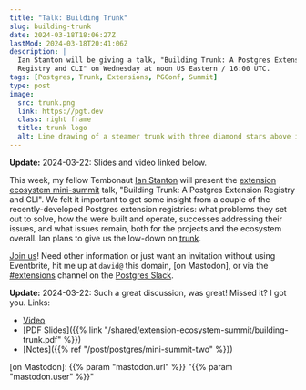 ```yaml
---
title: "Talk: Building Trunk"
slug: building-trunk
date: 2024-03-18T18:06:27Z
lastMod: 2024-03-18T20:41:06Z
description: |
  Ian Stanton will be giving a talk, "Building Trunk: A Postgres Extension
  Registry and CLI" on Wednesday at noon US Eastern / 16:00 UTC.
tags: [Postgres, Trunk, Extensions, PGConf, Summit]
type: post
image:
  src: trunk.png
  link: https://pgt.dev
  class: right frame
  title: trunk logo
  alt: Line drawing of a steamer trunk with three diamond stars above it.
---
```


**Update:** 2024-03-22: Slides and video linked below.

This week, my fellow Tembonaut [Ian Stanton] will present the [extension
ecosystem mini-summit][mini-summit] talk, "Building Trunk: A Postgres
Extension Registry and CLI". We felt it important to get some insight from a
couple of the recently-developed Postgres extension registries: what problems
they set out to solve, how the were built and operate, successes addressing
their issues, and what issues remain, both for the projects and the ecosystem
overall. Ian plans to give us the low-down on [trunk].

[Join us][mini-summit]! Need other information or just want an invitation
without using Eventbrite, hit me up at `david@` this domain, [on Mastodon], or
via the [#extensions] channel on the [Postgres Slack].

**Update:** 2024-03-22: Such a great discussion, was great! Missed it? I got
you. Links:

*   [Video](https://www.youtube.com/watch?v=k3VC_RFL1bQ)
*   [PDF Slides]({{% link "/shared/extension-ecosystem-summit/building-trunk.pdf" %}})
*   [Notes]({{% ref "/post/postgres/mini-summit-two" %}})

  [Ian Stanton]: https://www.linkedin.com/in/istanton
  [mini-summit]: https://www.eventbrite.com/e/851125899477/
    "Postgres Extension Ecosystem Mini-Summit"
  [trunk]: https://pgt.dev "trunk: A Postgres Extension Registry"
  [#extensions]: https://postgresteam.slack.com/archives/C056ZA93H1A
    "Postgres Slack/#extensions: Extensions and extension-related accessories"
  [Postgres Slack]: https://pgtreats.info/slack-invite
    "Join the Postgres Slack"
  [on Mastodon]: {{% param "mastodon.url" %}} "{{% param "mastodon.user" %}}"
